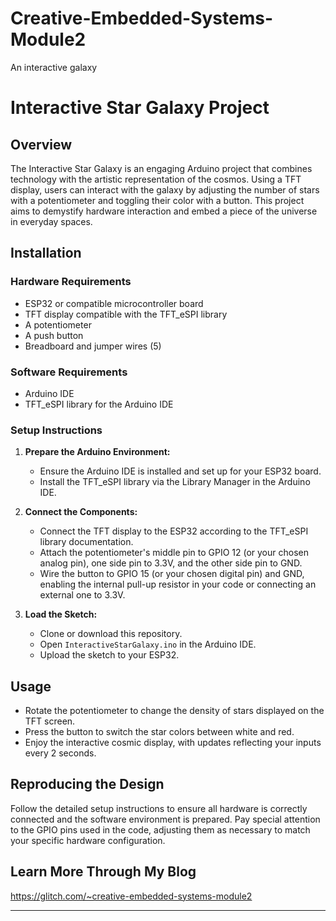 # Creative-Embedded-Systems-Module2
An interactive galaxy
# Interactive Star Galaxy Project

## Overview

The Interactive Star Galaxy is an engaging Arduino project that combines technology with the artistic representation of the cosmos. Using a TFT display, users can interact with the galaxy by adjusting the number of stars with a potentiometer and toggling their color with a button. This project aims to demystify hardware interaction and embed a piece of the universe in everyday spaces.

## Installation

### Hardware Requirements

- ESP32 or compatible microcontroller board
- TFT display compatible with the TFT_eSPI library
- A potentiometer
- A push button
- Breadboard and jumper wires (5)

### Software Requirements

- Arduino IDE
- TFT_eSPI library for the Arduino IDE

### Setup Instructions

1. **Prepare the Arduino Environment:**
   - Ensure the Arduino IDE is installed and set up for your ESP32 board.
   - Install the TFT_eSPI library via the Library Manager in the Arduino IDE.

2. **Connect the Components:**
   - Connect the TFT display to the ESP32 according to the TFT_eSPI library documentation.
   - Attach the potentiometer's middle pin to GPIO 12 (or your chosen analog pin), one side pin to 3.3V, and the other side pin to GND.
   - Wire the button to GPIO 15 (or your chosen digital pin) and GND, enabling the internal pull-up resistor in your code or connecting an external one to 3.3V.

3. **Load the Sketch:**
   - Clone or download this repository.
   - Open `InteractiveStarGalaxy.ino` in the Arduino IDE.
   - Upload the sketch to your ESP32.

## Usage

- Rotate the potentiometer to change the density of stars displayed on the TFT screen.
- Press the button to switch the star colors between white and red.
- Enjoy the interactive cosmic display, with updates reflecting your inputs every 2 seconds.

## Reproducing the Design

Follow the detailed setup instructions to ensure all hardware is correctly connected and the software environment is prepared. Pay special attention to the GPIO pins used in the code, adjusting them as necessary to match your specific hardware configuration.

## Learn More Through My Blog
https://glitch.com/~creative-embedded-systems-module2

---
